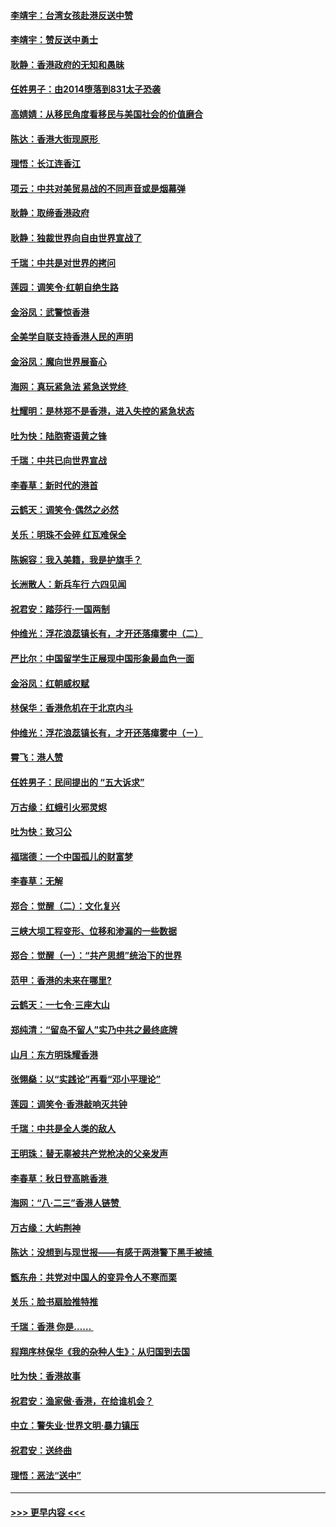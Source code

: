 #### [李靖宇：台湾女孩赴港反送中赞](../pages/nsc993/n11497721.md?t=09040544) 
#### [李靖宇：赞反送中勇士](../pages/nsc993/n11497452.md?t=09040544) 
#### [耿静：香港政府的无知和愚昧](../pages/nsc993/n11494238.md?t=09040544) 
#### [任姓男子：由2014堕落到831太子恐袭](../pages/nsc993/n11496683.md?t=09040544) 
#### [高婧婧：从移民角度看移民与美国社会的价值磨合](../pages/nsc993/n11495757.md?t=09040544) 
#### [陈达：香港大街现原形 ](../pages/nsc993/n11495441.md?t=09040544) 
#### [理悟：长江连香江](../pages/nsc993/n11495377.md?t=09040544) 
#### [项云：中共对美贸易战的不同声音或是烟幕弹](../pages/nsc993/n11494929.md?t=09040544) 
#### [耿静：取缔香港政府](../pages/nsc993/n11494218.md?t=09040544) 
#### [耿静：独裁世界向自由世界宣战了](../pages/nsc993/n11494190.md?t=09040544) 
#### [千瑞：中共是对世界的拷问](../pages/nsc993/n11493021.md?t=09040544) 
#### [莲园：调笑令‧红朝自绝生路](../pages/nsc993/n11493011.md?t=09040544) 
#### [金浴凤：武警惊香港](../pages/nsc993/n11492994.md?t=09040544) 
#### [全美学自联支持香港人民的声明](../pages/nsc993/n11492630.md?t=09040544) 
#### [金浴凤：魔向世界展畜心](../pages/nsc993/n11492599.md?t=09040544) 
#### [海网：真玩紧急法 紧急送党终 ](../pages/nsc993/n11492535.md?t=09040544) 
#### [杜耀明：是林郑不是香港，进入失控的紧急状态](../pages/nsc993/n11491420.md?t=09040544) 
#### [吐为快：陆胞寄语黄之锋](../pages/nsc993/n11491117.md?t=09040544) 
#### [千瑞：中共已向世界宣战](../pages/nsc993/n11490123.md?t=09040544) 
#### [李春草：新时代的港首](../pages/nsc993/n11489864.md?t=09040544) 
#### [云鹤天：调笑令·偶然之必然](../pages/nsc993/n11489701.md?t=09040544) 
#### [关乐：明珠不会碎 红瓦难保全](../pages/nsc993/n11489647.md?t=09040544) 
#### [陈婉容：我入美籍，我是护旗手？](../pages/nsc993/n11487908.md?t=09040544) 
#### [长洲散人：新兵车行 六四见闻](../pages/nsc993/n11487729.md?t=09040544) 
#### [祝君安：踏莎行‧一国两制](../pages/nsc993/n11487699.md?t=09040544) 
#### [仲维光：浮花浪蕊镇长有，才开还落瘴雾中（二）](../pages/nsc993/n11483286.md?t=09040544) 
#### [严比尔：中国留学生正展现中国形象最血色一面](../pages/nsc993/n11485145.md?t=09040544) 
#### [金浴凤：红朝威权赋](../pages/nsc993/n11485191.md?t=09040544) 
#### [林保华：香港危机在于北京内斗](../pages/nsc993/n11484593.md?t=09040544) 
#### [仲维光：浮花浪蕊镇长有，才开还落瘴雾中（ㄧ）](../pages/nsc993/n11483259.md?t=09040544) 
#### [霄飞：港人赞](../pages/nsc993/n11482957.md?t=09040544) 
#### [任姓男子：民间提出的 “五大诉求”](../pages/nsc993/n11482897.md?t=09040544) 
#### [万古缘：红蛾引火邪灵烬](../pages/nsc993/n11482886.md?t=09040544) 
#### [吐为快：致习公](../pages/nsc993/n11482867.md?t=09040544) 
#### [福瑞德：一个中国孤儿的财富梦](../pages/nsc993/n11482817.md?t=09040544) 
#### [李春草：无解](../pages/nsc993/n11482791.md?t=09040544) 
#### [郑合：觉醒（二）：文化复兴](../pages/nsc993/n11478025.md?t=09040544) 
#### [三峡大坝工程变形、位移和渗漏的一些数据](../pages/nsc993/n11478232.md?t=09040544) 
#### [郑合：觉醒（一）：“共产思想”统治下的世界](../pages/nsc993/n11477663.md?t=09040544) 
#### [范甲：香港的未来在哪里?](../pages/nsc993/n11477249.md?t=09040544) 
#### [云鹤天：一七令·三座大山](../pages/nsc993/n11477192.md?t=09040544) 
#### [郑纯清：“留岛不留人”实乃中共之最终底牌](../pages/nsc993/n11476160.md?t=09040544) 
#### [山月：东方明珠耀香港](../pages/nsc993/n11476077.md?t=09040544) 
#### [张翎燊：以“实践论”再看“邓小平理论”](../pages/nsc993/n11475733.md?t=09040544) 
#### [莲园：调笑令‧香港敲响灭共钟](../pages/nsc993/n11475723.md?t=09040544) 
#### [千瑞：中共是全人类的敌人](../pages/nsc993/n11475329.md?t=09040544) 
#### [王明珠：替无辜被共产党枪决的父亲发声](../pages/nsc993/n11474570.md?t=09040544) 
#### [李春草：秋日登高眺香港 ](../pages/nsc993/n11474491.md?t=09040544) 
#### [海网：“八·二三”香港人链赞 ](../pages/nsc993/n11474538.md?t=09040544) 
#### [万古缘：大屿荆神](../pages/nsc993/n11474401.md?t=09040544) 
#### [陈达：没想到与现世报——有感于两港警下黑手被捕 ](../pages/nsc993/n11472557.md?t=09040544) 
#### [甑东舟：共党对中国人的变异令人不寒而栗](../pages/nsc993/n11472496.md?t=09040544) 
#### [关乐：脸书扇脸推特推](../pages/nsc993/n11472488.md?t=09040544) 
#### [千瑞：香港  你是…… ](../pages/nsc993/n11472459.md?t=09040544) 
#### [程翔序林保华《我的杂种人生》：从归国到去国](../pages/nsc993/n11472369.md?t=09040544) 
#### [吐为快：香港故事](../pages/nsc993/n11471931.md?t=09040544) 
#### [祝君安：渔家傲‧香港，在给谁机会？](../pages/nsc993/n11469718.md?t=09040544) 
#### [中立：警失业‧世界文明‧暴力镇压](../pages/nsc993/n11467566.md?t=09040544) 
#### [祝君安：送终曲](../pages/nsc993/n11467546.md?t=09040544) 
#### [理悟：恶法“送中”](../pages/nsc993/n11467290.md?t=09040544) 

----
#### [ >>> 更早内容 <<< ](../indexes/nsc993-earlier.md)
